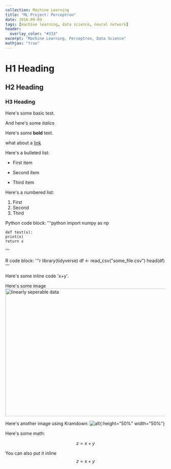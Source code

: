```yaml
---
collection: Machine Learning
title: "ML Project: Perceptron"
date: 2016-09-09
tags: [machine learning, data science, neural network]
header:
  overlay_color: "#333"
excerpt: "Machine Learning, Perceptron, Data Science"
mathjax: "true"
---
```


# H1 Heading

## H2 Heading

### H3 Heading

Here's some basic test.

And here's some *italics*

Here's some **bold** text.

what about a [link](http://github.eganji/)

Here's a bulleted list:
* First item
+ Second item
- Third item


Here's a numbered list:
1. First
2. Second
3. Third

Python code block:
'''python
	import numpy as np

	def test(x):
	print(x)
	return x
'''

R code block:
'''r
library(tidyverse)
df <- read_csv("some_file.csv")
head(df)
'''

Here's some inline code 'x+y'.

Here's some image
<img src="{{site.url}}{{site.baseurl}}/assets/images/zfnet.png" alt="linearly seperable data" width="800" height="400">

Here's another image using Kramdown:
![alt]({{site.url}}{{site.baseurl}}/assets/images/zfnet.png){:height="50%" width="50%"}

Here's some math:

$$z=x+y$$

You can also put it inline $$z=x+y$$
